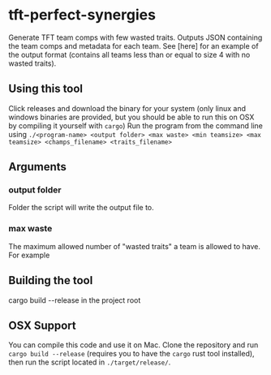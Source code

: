 # tft-perfect-synergies
Generate TFT team comps with few wasted traits. Outputs JSON containing the team comps and metadata for each team. See [here] for an example of the output format (contains all teams less than or equal to size 4 with no wasted traits).
## Using this tool
Click releases and download the binary for your system (only linux and windows binaries are provided, but you should be able to run this on OSX by compiling it yourself with `cargo`)
Run the program from the command line using `./<program-name> <output folder> <max waste> <min teamsize> <max teamsize> <champs_filename> <traits_filename>`
## Arguments
### output folder
Folder the script will write the output file to.
### max waste
The maximum allowed number of "wasted traits" a team is allowed to have. For example 

## Building the tool
cargo build --release in the project root
## OSX Support
You can compile this code and use it on Mac. Clone the repository and run `cargo build --release` (requires you to have the `cargo` rust tool installed), then run the script located in `./target/release/`.
